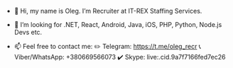 - 👋 Hi, my name is Oleg. I’m Recruiter at IT-REX Staffing Services.
- 👀 I’m looking for .NET, React, Android, Java, iOS, PHP, Python, Node.js Devs etc.

- 📫 Feel free to contact me:
✏️ Telegram: https://t.me/oleg_recr
📞 Viber/WhatsApp: +380669566073
✔️ Skype: live:.cid.9a7f7166fed7ec26

<!---
OlegRecruiter/OlegRecruiter is a ✨ special ✨ repository because its `README.md` (this file) appears on your GitHub profile.
You can click the Preview link to take a look at your changes.
--->

